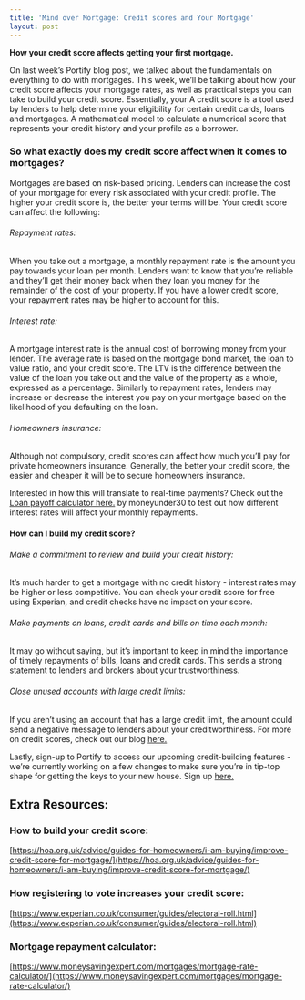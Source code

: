 ```yaml
---
title: 'Mind over Mortgage: Credit scores and Your Mortgage'
layout: post
---
```


**How your credit score affects getting your first mortgage.**

On last week’s Portify blog post, we talked about the fundamentals on everything to do with mortgages. This week, we’ll be talking about how your credit score affects your mortgage rates, as well as practical steps you can take to build your credit score. 
Essentially, your A credit score is a tool used by lenders to help determine your eligibility for certain credit cards, loans and mortgages. A mathematical model to calculate a numerical score that represents your credit history and your profile as a borrower.

### So what exactly does my credit score affect when it comes to mortgages?


Mortgages are based on risk-based pricing. Lenders can increase the cost of your mortgage for every risk associated with your credit profile. The higher your credit score is, the better your terms will be. 
Your credit score can affect the following:

###### Repayment rates: 
When you take out a mortgage, a monthly repayment rate is the amount you pay towards your loan per month. Lenders want to know that you’re reliable and they’ll get their money back when they loan you money for the remainder of the cost of your property. If you have a lower credit score, your repayment rates may be higher to account for this.

###### Interest rate: 

A mortgage interest rate is the annual cost of borrowing money from your lender. The average rate is based on the mortgage bond market, the loan to value ratio, and your credit score. The LTV is the difference between the value of the loan you take out and the value of the property as a whole, expressed as a percentage. Similarly to repayment rates, lenders may increase or decrease the interest you pay on your mortgage based on the likelihood of you defaulting on the loan. 

###### Homeowners insurance: 
Although not compulsory, credit scores can affect how much you’ll pay for private homeowners insurance. Generally, the better your credit score, the easier and cheaper it will be to secure homeowners insurance.

Interested in how this will translate to real-time payments? Check out the [Loan payoff calculator here.](https://www.moneyunder30.com/loan-payoff-calculator) by moneyunder30 to test out how different interest rates will affect your monthly repayments.

#### How can I build my credit score?

###### Make a commitment to review and build your credit history: 
It’s much harder to get a mortgage with no credit history - interest rates may be higher or less competitive. You can check your credit score for free using Experian, and credit checks have no impact on your score. 

###### Make payments on loans, credit cards and bills on time each month: 
It may go without saying, but it’s important to keep in mind the importance of timely repayments of bills, loans and credit cards. This sends a strong statement to lenders and brokers about your trustworthiness.

###### Close unused accounts with large credit limits: 
If you aren’t using an account that has a large credit limit, the amount could send a negative message to lenders about your creditworthiness. For more on credit scores, check out our blog [here.](https://blog.portify.co/Credit-Scores-Explained/)

Lastly, sign-up to Portify to access our upcoming credit-building features - we’re currently working on a few changes to make sure you’re in tip-top shape for getting the keys to your new house. Sign up [here.](https://portify.app.link/signin?cc=gb&cam=mom25112019)


## Extra Resources: 

### How to build your credit score:                                                                                
[https://hoa.org.uk/advice/guides-for-homeowners/i-am-buying/improve-credit-score-for-mortgage/](https://hoa.org.uk/advice/guides-for-homeowners/i-am-buying/improve-credit-score-for-mortgage/)

### How registering to vote increases your credit score:
[https://www.experian.co.uk/consumer/guides/electoral-roll.html](https://www.experian.co.uk/consumer/guides/electoral-roll.html)

### Mortgage repayment calculator:
[https://www.moneysavingexpert.com/mortgages/mortgage-rate-calculator/](https://www.moneysavingexpert.com/mortgages/mortgage-rate-calculator/)

